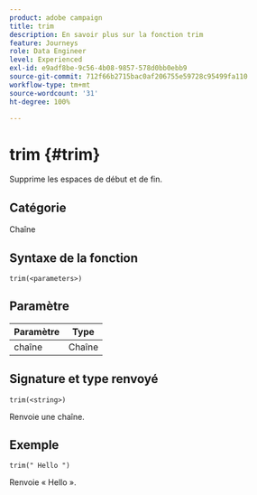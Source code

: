 ```yaml
---
product: adobe campaign
title: trim
description: En savoir plus sur la fonction trim
feature: Journeys
role: Data Engineer
level: Experienced
exl-id: e9adf8be-9c56-4b08-9857-578d0bb0ebb9
source-git-commit: 712f66b2715bac0af206755e59728c95499fa110
workflow-type: tm+mt
source-wordcount: '31'
ht-degree: 100%

---
```


# trim {#trim}

Supprime les espaces de début et de fin.

## Catégorie

Chaîne

## Syntaxe de la fonction

`trim(<parameters>)`

## Paramètre

| Paramètre | Type |
|-----------|------------------|
| chaîne | Chaîne |

## Signature et type renvoyé

`trim(<string>)`

Renvoie une chaîne.

## Exemple

`trim(" Hello ")`

Renvoie « Hello ».
